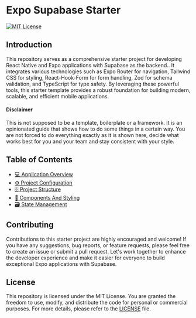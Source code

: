 # Expo Supabase Starter

[![MIT License](https://img.shields.io/github/license/FlemingVincent/expo-supabase-starter)](https://github.com/FlemingVincent/expo-supabase-starter/blob/main/LICENSE)

## Introduction

This repository serves as a comprehensive starter project for developing React Native and Expo applications with Supabase as the backend.. It integrates various technologies such as Expo Router for navigation, Tailwind CSS for styling, React-Hook-Form for form handling, Zod for schema validation, and TypeScript for type safety. By leveraging these powerful tools, this starter template provides a robust foundation for building modern, scalable, and efficient mobile applications.

#### Disclaimer

This is not supposed to be a template, boilerplate or a framework. It is an opinionated guide that shows how to do some things in a certain way. You are not forced to do everything exactly as it is shown here, decide what works best for you and your team and stay consistent with your style.

## Table of Contents

- [💻 Application Overview](docs/application-overview.md)
- [⚙️ Project Configuration](docs/project-configuration.md)
- [🗄️ Project Structure](docs/project-structure.md)
- [🧱 Components And Styling](docs/components-and-styling.md)
- [🗃️ State Management](docs/state-management.md)

## Contributing

Contributions to this starter project are highly encouraged and welcome! If you have any suggestions, bug reports, or feature requests, please feel free to create an issue or submit a pull request. Let's work together to enhance the developer experience and make it easier for everyone to build exceptional Expo applications with Supabase.

## License

This repository is licensed under the MIT License. You are granted the freedom to use, modify, and distribute the code for personal or commercial purposes. For more details, please refer to the [LICENSE](https://github.com/FlemingVincent/supabase-starter/blob/main/LICENSE) file.
